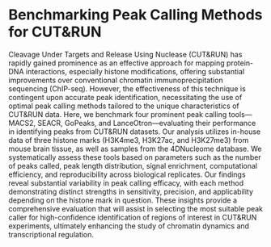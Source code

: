 # Benchmarking Peak Calling Methods for CUT&RUN

Cleavage Under Targets and Release Using Nuclease (CUT&RUN) has rapidly gained prominence as an effective approach for mapping protein-DNA interactions, especially histone modifications, offering substantial improvements over conventional chromatin immunoprecipitation sequencing (ChIP-seq). However, the effectiveness of this technique is contingent upon accurate peak identification, necessitating the use of optimal peak calling methods tailored to the unique characteristics of CUT&RUN data. Here, we benchmark four prominent peak calling tools—MACS2, SEACR, GoPeaks, and LanceOtron—evaluating their performance in identifying peaks from CUT&RUN datasets. Our analysis utilizes in-house data of three histone marks (H3K4me3, H3K27ac, and H3K27me3) from mouse brain tissue, as well as samples from the 4DNucleome database. We systematically assess these tools based on parameters such as the number of peaks called, peak length distribution, signal enrichment, computational efficiency, and reproducibility across biological replicates. Our findings reveal substantial variability in peak calling efficacy, with each method demonstrating distinct strengths in sensitivity, precision, and applicability depending on the histone mark in question. These insights provide a comprehensive evaluation that will assist in selecting the most suitable peak caller for high-confidence identification of regions of interest in CUT&RUN experiments, ultimately enhancing the study of chromatin dynamics and transcriptional regulation.
